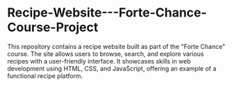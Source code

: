 # Recipe-Website---Forte-Chance-Course-Project
This repository contains a recipe website built as part of the "Forte Chance" course. The site allows users to browse, search, and explore various recipes with a user-friendly interface. It showcases skills in web development using HTML, CSS, and JavaScript, offering an example of a functional recipe platform.
